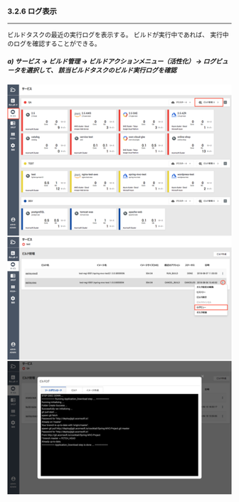 ### 3.2.6 ログ表示

---

ビルドタスクの最近の実行ログを表示する。 ビルドが実行中であれば、 実行中のログを確認することができる。

##### **a\) サービス → ビルド管理 → ビルドアクションメニュー（活性化） → ログビュータを選択して、 該当ビルドタスクのビルド実行ログを確認**
![](/assets/JP/2.5/3.2.5_1.png)![](/assets/JP/2.5.4/3.2.6_2.png)![](/assets/JP/2.5/3.2.5_3.png)



